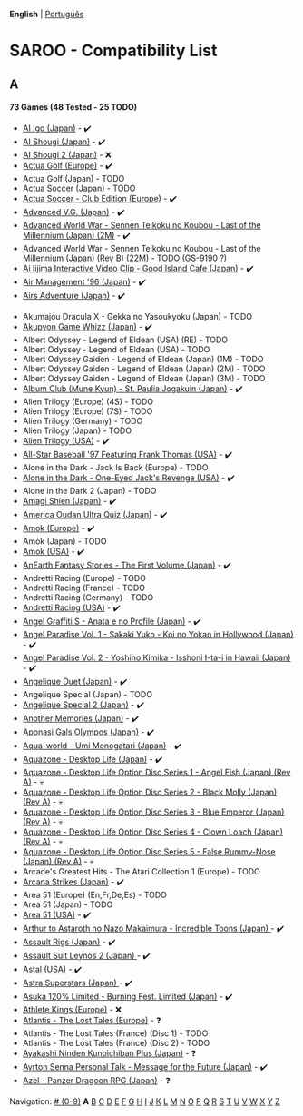 **English** | [Português](../pt-br/A.md)

# SAROO - Compatibility List

## A

#### 73 Games (48 Tested - 25 TODO)

- [AI Igo (Japan)](../../../Regions/Retails/Japan/T-17601G/01/README.md) - :heavy_check_mark:
- [AI Shougi (Japan)](../../../Regions/Retails/Japan/T18602G/01/README.md) - :heavy_check_mark:
- [AI Shougi 2 (Japan)](../../../Regions/Retails/Japan/T-17602G/01/README.md) - :x:
- [Actua Golf (Europe)](../../../Regions/Retails/Europe/T-12302H/01/README.md) - :heavy_check_mark:
- Actua Golf (Japan) - TODO
- Actua Soccer (Japan) - TODO
- [Actua Soccer - Club Edition (Europe)](../../../Regions/Retails/Europe/T-12305H/01/README.md) - :heavy_check_mark:
- [Advanced V.G. (Japan)](../../../Regions/Retails/Japan/T-32501G/01/README.md) - :heavy_check_mark:
- [Advanced World War - Sennen Teikoku no Koubou - Last of the Millennium (Japan) (2M)](../../../Regions/Retails/Japan/GS-9087/01/README.md) - :heavy_check_mark:
- Advanced World War - Sennen Teikoku no Koubou - Last of the Millennium (Japan) (Rev B) (22M) - TODO (GS-9190 ?)
- [Ai Iijima Interactive Video Clip - Good Island Cafe (Japan)](../../../Regions/Retails/Japan/T-25201G/01/README.md) - :heavy_check_mark:
- [Air Management '96 (Japan)](../../../Regions/Retails/Japan/T-7611G/01/README.md) - :heavy_check_mark:
- [Airs Adventure (Japan)](../../../Regions/Retails/Japan/T-20301G/01/README.md) - :heavy_check_mark:
<!-- - [Akumajou Dracula X - Gekka no Yasoukyoku (Japan)](../../../Regions/Retails/Japan/T-9527G/README.md) -->
- Akumajou Dracula X - Gekka no Yasoukyoku (Japan) - TODO
- [Akupyon Game Whizz (Japan)](../../../Regions/Retails/Japan/T-36102G/01/README.md) - :heavy_check_mark:
- Albert Odyssey - Legend of Eldean (USA) (RE) - TODO
- Albert Odyssey - Legend of Eldean (USA) - TODO
- Albert Odyssey Gaiden - Legend of Eldean (Japan) (1M) - TODO
- Albert Odyssey Gaiden - Legend of Eldean (Japan) (2M) - TODO
- Albert Odyssey Gaiden - Legend of Eldean (Japan) (3M) - TODO
- [Album Club (Mune Kyun) - St. Paulia Jogakuin (Japan)](../../../Regions/Retails/Japan/T-21903G/01/README.md) - :heavy_check_mark:
- Alien Trilogy (Europe) (4S) - TODO
- Alien Trilogy (Europe) (7S) - TODO
- Alien Trilogy (Germany) - TODO
- Alien Trilogy (Japan) - TODO
- [Alien Trilogy (USA)](../../../Regions/Retails/USA/T-8113H/01/README.md) - :heavy_check_mark:
- [All-Star Baseball '97 Featuring Frank Thomas (USA)](../../../Regions/Retails/USA/T-8150H/01/README.md) - :heavy_check_mark:
- Alone in the Dark - Jack Is Back (Europe) - TODO
- [Alone in the Dark - One-Eyed Jack's Revenge (USA)](../../../Regions/Retails/USA/T-29401H/01/README.md) - :heavy_check_mark:
- Alone in the Dark 2 (Japan) - TODO
- [Amagi Shien (Japan)](../../../Regions/Retails/Japan/T-1513G/README.md) - :heavy_check_mark:
- [America Oudan Ultra Quiz (Japan)](../../../Regions/Retails/Japan/T-6004G/01/README.md) - :heavy_check_mark:
- [Amok (Europe)](../../../Regions/Retails/Europe/MK-81064/01/README.md) - :heavy_check_mark:
- Amok (Japan) - TODO
- [Amok (USA)](../../../Regions/Retails/USA/MK-81064/01/README.md) - :heavy_check_mark:
- [AnEarth Fantasy Stories - The First Volume (Japan)](../../../Regions/Retails/Japan/T-27801G/01/README.md) - :heavy_check_mark:
- Andretti Racing (Europe) - TODO
- Andretti Racing (France) - TODO
- Andretti Racing (Germany) - TODO
- [Andretti Racing (USA)](../../../Regions/Retails/USA/T-5020H/01/README.md) - :heavy_check_mark:
- [Angel Graffiti S - Anata e no Profile (Japan)](../../../Regions/Retails/Japan/T-7308G/01/README.md) - :heavy_check_mark:
- [Angel Paradise Vol. 1 - Sakaki Yuko - Koi no Yokan in Hollywood (Japan)](../../../Regions/Retails/Japan/T-2403G/01/README.md) - :heavy_check_mark:
- [Angel Paradise Vol. 2 - Yoshino Kimika - Isshoni I-ta-i in Hawaii (Japan)](../../../Regions/Retails/Japan/T-2405G/01/README.md) - :heavy_check_mark:
- [Angelique Duet (Japan)](../../../Regions/Retails/Japan/T-7662G/01/README.md) - :heavy_check_mark:
- Angelique Special (Japan) - TODO
- [Angelique Special 2 (Japan)](../../../Regions/Retails/Japan/T-7627G/01/README.md) - :heavy_check_mark:
- [Another Memories (Japan)](../../../Regions/Retails/Japan/T-38001G/01/README.md) - :heavy_check_mark:
- [Aponasi Gals Olympos (Japan)](../../../Regions/Retails/Japan/T-4304G/01/README.md) - :heavy_check_mark:
- [Aqua-world - Umi Monogatari (Japan)](../../../Regions/Retails/Japan/T-30301G/01/README.md) - :heavy_check_mark:
- [Aquazone - Desktop Life (Japan)](../../../Regions/Retails/Japan/T-24001G/01/README.md) - :heavy_check_mark:
- [Aquazone - Desktop Life Option Disc Series 1 - Angel Fish (Japan) (Rev A)](../../../Regions/Retails/Japan/T-24002G/01/README.md) - :skull:
- [Aquazone - Desktop Life Option Disc Series 2 - Black Molly (Japan) (Rev A)](../../../Regions/Retails/Japan/T-24003G/01/README.md) - :skull:
- [Aquazone - Desktop Life Option Disc Series 3 - Blue Emperor (Japan) (Rev A)](../../../Regions/Retails/Japan/T-24004G/01/README.md) - :skull:
- [Aquazone - Desktop Life Option Disc Series 4 - Clown Loach (Japan) (Rev A)](../../../Regions/Retails/Japan/T-24005G/01/README.md) - :skull:
- [Aquazone - Desktop Life Option Disc Series 5 - False Rummy-Nose (Japan) (Rev A)](../../../Regions/Retails/Japan/T-24006G/01/README.md) - :skull:
- Arcade's Greatest Hits - The Atari Collection 1 (Europe) - TODO
- [Arcana Strikes (Japan)](../../../Regions/Retails/Japan/T-10311G/01/README.md) - :heavy_check_mark:
- Area 51 (Europe) (En,Fr,De,Es) - TODO
- Area 51 (Japan) - TODO
- [Area 51 (USA)](../../../Regions/Retails/USA/T-9705H/01/README.md) - :heavy_check_mark:
- [Arthur to Astaroth no Nazo Makaimura - Incredible Toons (Japan) ](../../../Regions/Retails/Japan/T-1209G/01/README.md) - :heavy_check_mark:
- [Assault Rigs (Japan)](../../../Regions/Retails/Japan/T-18606G/01/README.md) - :heavy_check_mark:
- [Assault Suit Leynos 2 (Japan) ](../../../Regions/Retails/Japan/T-2501G/01/README.md) - :heavy_check_mark:
- [Astal (USA)](../../../Regions/Retails/USA/MK-81019/01/README.md) - :heavy_check_mark:
- [Astra Superstars (Japan) ](../../../Regions/Retails/Japan/T-1521G/01/README.md) - :heavy_check_mark:
- [Asuka 120% Limited - Burning Fest. Limited (Japan)](../../../Regions/Retails/Japan/T-16708G/01/README.md) - :heavy_check_mark:
- [Athlete Kings (Europe)](../../../Regions/Retails/Europe/MK-81115/01/README.md) - :x:
- [Atlantis - The Lost Tales (Europe)](../../../Regions/Retails/Europe/MK-8109150/01/README.md) - :question:
- Atlantis - The Lost Tales (France) (Disc 1) - TODO
- Atlantis - The Lost Tales (France) (Disc 2) - TODO
- [Ayakashi Ninden Kunoichiban Plus (Japan)](../../../Regions/Retails/Japan/T-21512G/01/README.md) - :question:
- [Ayrton Senna Personal Talk - Message for the Future (Japan)](../../../Regions/Retails/Japan/GS-9020/01/README.md) - :heavy_check_mark:
- [Azel - Panzer Dragoon RPG (Japan)](../../../Regions/Retails/Japan/GS-9076/01/README.md) - :question:

Navigation:
[# (0-9)](./09.md) **A** [B](./B.md) [C](./C.md) [D](./D.md) [E](./E.md) [F](./F.md) [G](./G.md) [H](./H.md) [I](./I.md) [J](./J.md) [K](./K.md) [L](./L.md) [M](./M.md) [N](./N.md) [O](./O.md) [P](./P.md) [Q](./Q.md) [R](./R.md) [S](./S.md) [T](./T.md) [U](./U.md) [V](./V.md) [W](./W.md) [X](./X.md) [Y](./Y.md) [Z](./Z.md)
